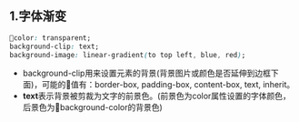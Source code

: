 ## 1.字体渐变
```CSS
color: transparent;
background-clip: text;
background-image: linear-gradient(to top left, blue, red);
```
- background-clip用来设置元素的背景(背景图片或颜色是否延伸到边框下面)，可能的值有：border-box, padding-box, content-box, text, inherit。
- **text**表示背景被剪裁为文字的前景色。(前景色为color属性设置的字体颜色，后景色为background-color的背景色)